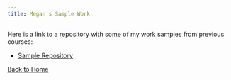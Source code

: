```yaml
---
title: Megan's Sample Work
---
```


Here is a link to a repository with some of my work samples from previous courses:

- [Sample Repository](https://github.com/MeganBgit/SampleWork)


[Back to Home](MeganBgit.github.io/index.md)
